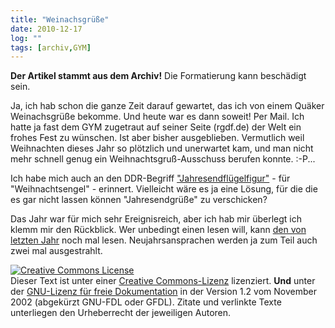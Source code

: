 ```yaml
---
title: "Weinachsgrüße"
date: 2010-12-17
log: ""
tags: [archiv,GYM]
---
```

**Der Artikel stammt aus dem Archiv!** Die Formatierung kann beschädigt sein.

Ja, ich hab schon die ganze Zeit darauf gewartet, das ich von einem Quäker Weinachsgrüße bekomme. Und heute war es dann soweit! Per Mail. Ich hatte ja fast dem GYM zugetraut auf seiner Seite (rgdf.de) der Welt ein frohes Fest zu wünschen. Ist aber bisher ausgeblieben. Vermutlich weil Weihnachten dieses Jahr so plötzlich und unerwartet kam, und man nicht mehr schnell genug ein Weihnachtsgruß-Ausschuss berufen konnte. :-P... 

Ich habe mich auch an den DDR-Begriff <a href="http://de.wikipedia.org/wiki/Jahresendfl%C3%BCgelfigur">"Jahresendflügelfigur"</a> - für "Weihnachtsengel" - erinnert. Vielleicht wäre es ja eine Lösung, für die die es gar nicht lassen können "Jahresendgrüße" zu verschicken?

Das Jahr war für mich sehr Ereignisreich, aber ich hab mir überlegt ich klemm mir den Rückblick. Wer unbedingt einen lesen will, kann <a href="http://www.the-independent-friend.de/?q=node/573">den von letzten Jahr</a> noch mal lesen. Neujahrsansprachen werden ja zum Teil auch <a ref="http://de.wikipedia.org/wiki/Neujahrsansprache#Neujahrsansprache_in_Deutschland">zwei mal ausgestrahlt.</a>



<a href="http://creativecommons.org/licenses/by-sa/3.0/de/" rel="license"><img src="http://i.creativecommons.org/l/by-sa/3.0/de/88x31.png" style="border-width: 0pt;" alt="Creative Commons License" /></a> <br />
Dieser <span rel="dc:type" href="http://purl.org/dc/dcmitype/Text" xmlns:dc="http://purl.org/dc/elements/1.1/">Text</span> ist unter einer <a href="http://creativecommons.org/licenses/by-sa/3.0/de/" rel="license">Creative Commons-Lizenz</a> lizenziert. **Und** unter der <a href="http://de.wikipedia.org/wiki/GFDL">GNU-Lizenz f&uuml;r freie Dokumentation</a> in der Version 1.2 vom November 2002 (abgek&uuml;rzt GNU-FDL oder GFDL). Zitate und verlinkte Texte unterliegen den Urheberrecht der jeweiligen Autoren.
